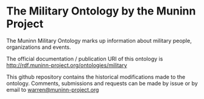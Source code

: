 # The Military Ontology by the Muninn Project

The Muninn Military Ontology marks up information about military people, organizations and events.

The official documentation / publication URI of this ontology is http://rdf.muninn-project.org/ontologies/military

This github repository contains the historical modifications made to the ontology. Comments, submissions and requests can be made by issue or by email to warren@muninn-project.org
